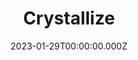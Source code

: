 ---
title: Crystallize
website: https://crystallize.com/
description: ​​Superfast headless commerce for product-obsessed brands and agencies.
category: ["Commerce"]
date: 2023-01-29T00:00:00.000Z
draft: false
---